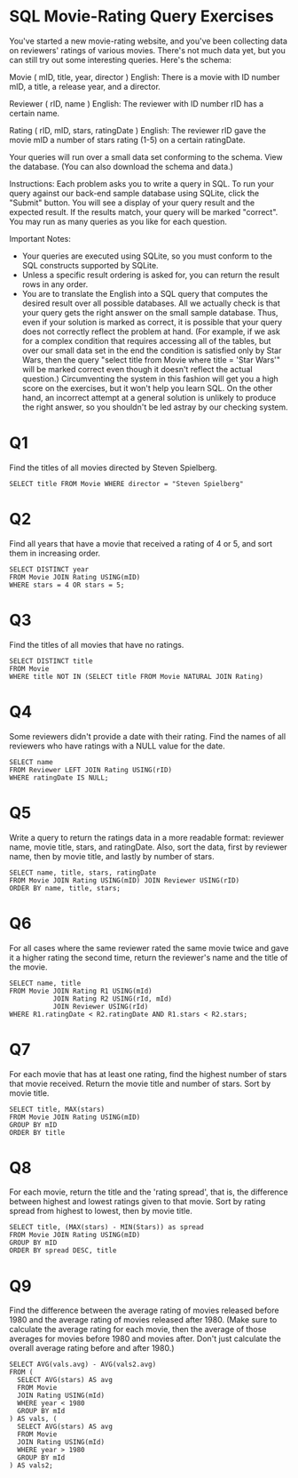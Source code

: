 # SQL Movie-Rating Query Exercises

You've started a new movie-rating website, and you've been collecting data on reviewers' ratings of various movies. There's not much data yet, but you can still try out some interesting queries. Here's the schema:

Movie ( mID, title, year, director )
English: There is a movie with ID number mID, a title, a release year, and a director.

Reviewer ( rID, name )
English: The reviewer with ID number rID has a certain name.

Rating ( rID, mID, stars, ratingDate )
English: The reviewer rID gave the movie mID a number of stars rating (1-5) on a certain ratingDate.

Your queries will run over a small data set conforming to the schema. View the database. (You can also download the schema and data.)

Instructions: Each problem asks you to write a query in SQL. To run your query against our back-end sample database using SQLite, click the "Submit" button. You will see a display of your query result and the expected result. If the results match, your query will be marked "correct". You may run as many queries as you like for each question.

Important Notes:

- Your queries are executed using SQLite, so you must conform to the SQL constructs supported by SQLite.
- Unless a specific result ordering is asked for, you can return the result rows in any order.
- You are to translate the English into a SQL query that computes the desired result over all possible databases. All we actually check is that your query gets the right answer on the small sample database. Thus, even if your solution is marked as correct, it is possible that your query does not correctly reflect the problem at hand. (For example, if we ask for a complex condition that requires accessing all of the tables, but over our small data set in the end the condition is satisfied only by Star Wars, then the query "select title from Movie where title = 'Star Wars'" will be marked correct even though it doesn't reflect the actual question.) Circumventing the system in this fashion will get you a high score on the exercises, but it won't help you learn SQL. On the other hand, an incorrect attempt at a general solution is unlikely to produce the right answer, so you shouldn't be led astray by our checking system.

# Q1

Find the titles of all movies directed by Steven Spielberg.

```
SELECT title FROM Movie WHERE director = "Steven Spielberg"
```

# Q2

Find all years that have a movie that received a rating of 4 or 5, and sort them in increasing order.

```
SELECT DISTINCT year
FROM Movie JOIN Rating USING(mID)
WHERE stars = 4 OR stars = 5;
```

# Q3

Find the titles of all movies that have no ratings.

```
SELECT DISTINCT title
FROM Movie
WHERE title NOT IN (SELECT title FROM Movie NATURAL JOIN Rating)
```


# Q4

Some reviewers didn't provide a date with their rating. Find the names of all reviewers who have ratings with a NULL value for the date.

```
SELECT name
FROM Reviewer LEFT JOIN Rating USING(rID)
WHERE ratingDate IS NULL;
```

# Q5

Write a query to return the ratings data in a more readable format: reviewer name, movie title, stars, and ratingDate. Also, sort the data, first by reviewer name, then by movie title, and lastly by number of stars.

```
SELECT name, title, stars, ratingDate
FROM Movie JOIN Rating USING(mID) JOIN Reviewer USING(rID)
ORDER BY name, title, stars;
```

# Q6

For all cases where the same reviewer rated the same movie twice and gave it a higher rating the second time, return the reviewer's name and the title of the movie.

```
SELECT name, title
FROM Movie JOIN Rating R1 USING(mId)
           JOIN Rating R2 USING(rId, mId)
           JOIN Reviewer USING(rId)
WHERE R1.ratingDate < R2.ratingDate AND R1.stars < R2.stars;
```

# Q7

For each movie that has at least one rating, find the highest number of stars that movie received. Return the movie title and number of stars. Sort by movie title.

```
SELECT title, MAX(stars)
FROM Movie JOIN Rating USING(mID)
GROUP BY mID
ORDER BY title
```

# Q8

For each movie, return the title and the 'rating spread', that is, the difference between highest and lowest ratings given to that movie. Sort by rating spread from highest to lowest, then by movie title.

```
SELECT title, (MAX(stars) - MIN(Stars)) as spread
FROM Movie JOIN Rating USING(mID)
GROUP BY mID
ORDER BY spread DESC, title
```

# Q9

Find the difference between the average rating of movies released before 1980 and the average rating of movies released after 1980. (Make sure to calculate the average rating for each movie, then the average of those averages for movies before 1980 and movies after. Don't just calculate the overall average rating before and after 1980.)

```
SELECT AVG(vals.avg) - AVG(vals2.avg)
FROM (
  SELECT AVG(stars) AS avg
  FROM Movie
  JOIN Rating USING(mId)
  WHERE year < 1980
  GROUP BY mId
) AS vals, (
  SELECT AVG(stars) AS avg
  FROM Movie
  JOIN Rating USING(mId)
  WHERE year > 1980
  GROUP BY mId
) AS vals2;
```